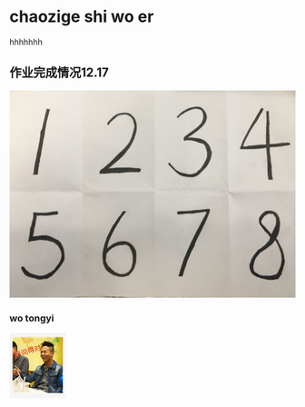 # chaozige shi wo er
hhhhhhh
## 作业完成情况12.17
![](https://github.com/ophwsjtu18/ohw19f/blob/master/student/yyh/handnumbers.jpg)
### wo tongyi 
![](https://github.com/ophwsjtu18/ohw19f/blob/master/student/yyh/1570620425(1).png)
